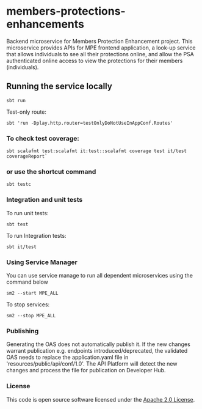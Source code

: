 
# members-protections-enhancements

Backend microservice for Members Protection Enhancement project. This microservice provides APIs for MPE frontend application, a look-up service that allows
individuals to see all their protections online, and allow the PSA authenticated online access to view the protections for their members (individuals).

## Running the service locally

```shell
sbt run
```

Test-only route:

```shell
sbt 'run -Dplay.http.router=testOnlyDoNotUseInAppConf.Routes'
```

### To check test coverage:

```shell
sbt scalafmt test:scalafmt it:test::scalafmt coverage test it/test coverageReport`
```

### or use the shortcut command
```shell
sbt testc
```

### Integration and unit tests

To run unit tests:
```shell
sbt test
```
To run Integration tests:
```shell
sbt it/test
```

### Using Service Manager

You can use service manage to run all dependent microservices using the command below
```shell
sm2 --start MPE_ALL
```
To stop services:
```shell
sm2 --stop MPE_ALL
```

### Publishing
Generating the OAS does not automatically publish it. If the new changes warrant publication e.g. endpoints introduced/deprecated, the validated OAS needs to replace the application.yaml file in 'resources/public/api/conf/1.0'. The API Platform will detect the new changes and process the file for publication on Developer Hub.

### License

This code is open source software licensed under the [Apache 2.0 License]("http://www.apache.org/licenses/LICENSE-2.0.html").